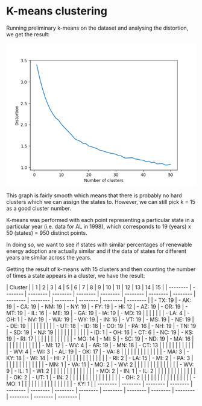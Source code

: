 # K-means clustering

Running preliminary k-means on the dataset and analysing the distortion, we get the result:

![k-means distortion versus cluster number](./images/kmeans_elbow.png)

This graph is fairly smooth which means that there is probably no hard clusters which we can assign the states to. However, we can still pick k = 15 as a good cluster number.

K-means was performed with each point representing a particular state in a particular year (i.e. data for AL in 1998), which corresponds to 19 (years) x 50 (states) = 950 distinct points.

In doing so, we want to see if states with similar percentages of renewable energy adoption are actually similar and if the data of states for different years are similar across the years.

Getting the result of k-means with 15 clusters and then counting the number of times a state appears in a cluster, we have the result:

| Cluster |
| 1        | 2        | 3        | 4        | 5        | 6        | 7        | 8        | 9        | 10       | 11       | 12       | 13       | 14       | 15       |
| -------- | -------- | -------- | -------- | -------- | -------- | -------- | -------- | -------- | -------- | -------- | -------- | -------- | -------- | -------- |
| - TX: 19 | - AK: 19 | - CA: 19 | - NM: 19 | - NY: 19 | - FY: 19 | - HI: 12 | - AZ: 19 | - OR: 19 | - MT: 19 | - IL: 16 | - ME: 19 | - GA: 19 | - IA: 19 | - MD: 19 |
|          |          |          |          |          | - LA: 4  | - OH: 1  | - NV: 19 | - WA: 19 | - WY: 19 | - IN: 16 | - VT: 19 | - MS: 19 | - NE: 19 | - DE: 19 |
|          |          |          |          |          |          |          | - UT: 18 | - ID: 18 | - CO: 19 | - PA: 16 | - NH: 19 | - TN: 19 | - SD: 19 | - NJ: 19 |
|          |          |          |          |          |          |          |          |          | - ID: 1  | - OH: 16 | - CT: 6  | - NC: 19 | - KS: 19 | - RI: 17 |
|          |          |          |          |          |          |          |          |          |          | - MO: 14 | - MI: 5  | - SC: 19 | - ND: 19 | - MA: 16 |
|          |          |          |          |          |          |          |          |          |          | - MI: 12 | - WV: 4  | - AR: 19 | - MN: 18 | - CT: 13 |
|          |          |          |          |          |          |          |          |          |          | - WV: 4  | - WI: 3  | - AL: 19 | - OK: 17 | - VA: 8  |
|          |          |          |          |          |          |          |          |          |          |          | - MA: 3  | - KY: 18 | - WI: 14 | - HI: 7  |
|          |          |          |          |          |          |          |          |          |          |          | - RI: 2  | - LA: 15 | - MI: 2  | - PA: 3  |
|          |          |          |          |          |          |          |          |          |          |          | - MN: 1  | - VA: 11 | - MO: 2  | - WV: 2  |
|          |          |          |          |          |          |          |          |          |          |          |          | - WV: 9  | - IL: 1  | - WI: 2  |
|          |          |          |          |          |          |          |          |          |          |          |          | - MO: 2  | - IN: 1  | - IL: 2  |
|          |          |          |          |          |          |          |          |          |          |          |          | - OK: 2  | - UT: 1  | - IN: 2  |
|          |          |          |          |          |          |          |          |          |          |          |          |          |          | - OH: 2  |
|          |          |          |          |          |          |          |          |          |          |          |          |          |          | - MO: 1  |
|          |          |          |          |          |          |          |          |          |          |          |          |          |          | - KY: 1  |
| -------- | -------- | -------- | -------- | -------- | -------- | -------- | -------- | -------- | -------- | -------- | -------- | -------- | -------- | -------- |


<!---
- Cluster 1: 19 times : TX
- Cluster 2: 19 times: AK
- Cluster 3: 19 times: CA
- Cluster 4: 19 times: NM
- Cluster 5: 19 times: NY
- Cluster 6:
    + 19 times: FL
    + 4 times: LA
- Cluster 7:
    + 12 times: HI
    + 1 time: OH
- Cluster 8:
    + 19 times: AZ, NV
    + 18 times: UT
- Cluster 9:
    + 19 times: OR, WA
    + 18 times: ID 
- Cluster 10:
    + 19 times: MT, WY, CO
    + 1 time: ID
- Cluster 11:
    + 16 times: IL, IN, PA, OH
    + 14 times: MO
    + 12 times: MI
    + 4 times: WV, 
- Cluster 12:
    + 19 times: ME, VT, NH
    + 6 times: CT
    + 5 times: MI
    + 4 times: WV
    + 3 times: WI, MA
    + 2 times: RI
    + 1 time: MN, 
- Cluster 13:
    + 19 times: GA, MS, TN, NC, SC, AR, AL
    + 18 times: KY
    + 15 times: LA
    + 11 times: VA
    + 9 times: WV
    + 2 times: MO, OK
- Cluster 14:
    + 19 times: IA, NE, SD, KS, ND
    + 18 times: MN
    + 17 times: OK
    + 14 times: WI
    + 2 times: MI, MO
    + 1 time: IL, IN, UT
- Cluster 15:
    + 19 times: MD, DE, NJ
    + 17 times: RI
    + 16 times: MA
    + 13 times: CT
    + 8 times: VA
    + 7 times: HI
    + 3 times: PA
    + 2 times: WV, WI, IL, IN, OH
    + 1 time: MO, KY, 
--->